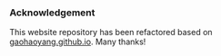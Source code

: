 ### Acknowledgement

This website repository has been refactored based on [gaohaoyang.github.io](https://github.com/Gaohaoyang/gaohaoyang.github.io). Many thanks!